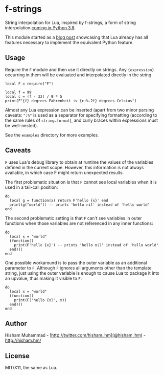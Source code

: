 # f-strings

String interpolation for Lua, inspired by f-strings, a form of string interpolation
[coming in Python 3.6](https://zerokspot.com/weblog/2015/12/31/new-string-formatting-in-python/).

This module started as a [blog post](http://hisham.hm/2016/01/04/string-interpolation-in-lua/)
showcasing that Lua already has all features necessary to implement the equivalent Python feature.

## Usage

Require the `F` module and then use it directly on strings. Any `{expression}` occurring
in them will be evaluated and interpolated directly in the string.

    local F = require("F")

    local f = 99
    local c = (f - 32) / 9 * 5
    print(F"{f} degrees Fahrenheit is {c:%.2f} degrees Celsius")

Almost any Lua expression can be inserted (apart from two minor parsing caveats: `":%"`
is used as a separator for specifying formatting (according to the same rules of
`string.format`), and curly braces within expressions must be well-nested).

See the `examples` directory for more examples.

## Caveats

`F` uses Lua's debug library to obtain at runtime the values of the variables defined in the current scope. However, this information is not always available, in which case F might return unexpected results.

The first problematic situation is that `F` cannot see local variables when it is used in a tail-call position:

    do
      local g = function(x) return F'hello {x}' end
      print(g("world")) -- prints 'hello nil' instead of 'hello world'
    end

The second problematic setting is that `F` can't see variables in outer functions when those variables are not referenced in any inner functions:

    do
      local x = "world"
      (function()
        print(F'hello {x}') -- prints 'hello nil' instead of 'hello world'
      end)()
    end

One possible workaround is to pass the outer variable as an additional parameter to `F`. Although `F` ignores all arguments other than the template string, just using the outer variable is enough to cause Lua to package it into an upvalue, thus making it visible to `F`:

    do
      local x = "world"
      (function()
        print(F('hello {x}', x))
      end)()
    end

## Author

Hisham Muhammad - [http://twitter.com/hisham_hm](@hisham_hm) - http://hisham.hm/

## License

MIT/X11, the same as Lua.